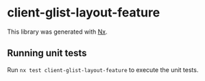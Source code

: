# client-glist-layout-feature

This library was generated with [Nx](https://nx.dev).

## Running unit tests

Run `nx test client-glist-layout-feature` to execute the unit tests.
